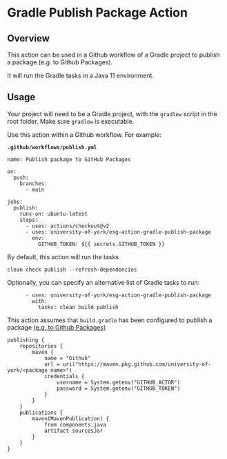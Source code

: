 # Gradle Publish Package Action

## Overview

This action can be used in a Github workflow of a Gradle project
to publish a package (e.g. to Github Packages).

It will run the Gradle tasks in a Java 11 environment.

## Usage

Your project will need to be a Gradle project, with the `gradlew` script in the
root folder. Make sure `gradlew` is executable.

Use this action within a Github workflow. For example:

**`.github/workflows/publish.yml`**

```
name: Publish package to GitHub Packages

on:
  push:
    branches:
      - main

jobs:
  publish:
    runs-on: ubuntu-latest
    steps:
      - uses: actions/checkout@v2
      - uses: university-of-york/esg-action-gradle-publish-package
        env:
          GITHUB_TOKEN: ${{ secrets.GITHUB_TOKEN }}
```

By default, this action will run the tasks 

```clean check publish --refresh-dependencies```

Optionally, you can specify an alternative list of Gradle tasks to run:

```
      - uses: university-of-york/esg-action-gradle-publish-package
        with:
          tasks: clean build publish
```

This action assumes that `build.gradle` has been configured to publish a package
[(e.g. to Github Packages)](https://docs.github.com/en/actions/guides/publishing-java-packages-with-gradle#publishing-packages-to-github-packages)

```
publishing {
    repositories {
        maven {
            name = "Github"
            url = uri("https://maven.pkg.github.com/university-of-york/<package name>")
            credentials {
                username = System.getenv("GITHUB_ACTOR")
                password = System.getenv("GITHUB_TOKEN")
            }
        }
    }
    publications {
        maven(MavenPublication) {
            from components.java
            artifact sourcesJar
        }
    }
}
```